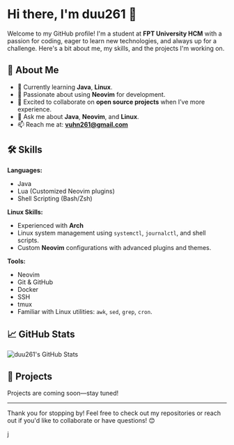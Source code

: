 # Hi there, I'm duu261 👋  

Welcome to my GitHub profile! I'm a student at **FPT University HCM** with a passion for coding, eager to learn new technologies, and always up for a challenge. Here's a bit about me, my skills, and the projects I'm working on.  

## 🚀 About Me  

- 🌱 Currently learning **Java**, **Linux**.  
- 💖 Passionate about using **Neovim** for development.  
- 👯 Excited to collaborate on **open source projects** when I’ve more experience.  
- 💬 Ask me about **Java**, **Neovim**, and **Linux**.  
- 📫 Reach me at: **vuhn261@gmail.com**  

## 🛠️ Skills  

**Languages:**  
- Java  
- Lua (Customized Neovim plugins)  
- Shell Scripting (Bash/Zsh)  

**Linux Skills:**  
- Experienced with **Arch**
- Linux system management using `systemctl`, `journalctl`, and shell scripts.  
- Custom **Neovim** configurations with advanced plugins and themes.  

**Tools:**  
- Neovim  
- Git & GitHub  
- Docker  
- SSH  
- tmux  
- Familiar with Linux utilities: `awk`, `sed`, `grep`, `cron`.  

## 📈 GitHub Stats  

![duu261's GitHub Stats](https://github-readme-stats.vercel.app/api?username=duu261&show_icons=true&theme=radical)  

## 📂 Projects  

Projects are coming soon—stay tuned!  

---

Thank you for stopping by! Feel free to check out my repositories or reach out if you'd like to collaborate or have questions! 😊  

j
